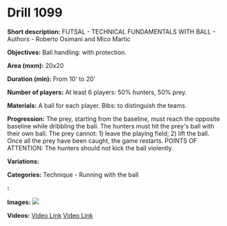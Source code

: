 # Drill 1099

**Short description:**
FUTSAL - TECHNICAL FUNDAMENTALS WITH BALL - Authors - Roberto Osimani and Mico Martic

**Objectives:**
Ball handling: with protection.

**Area (mxm):**
20x20

**Duration (min):**
From 10' to 20'

**Number of players:**
At least 6 players: 50% hunters, 50% prey.

**Materials:**
A ball for each player. Bibs: to distinguish the teams.

**Progression:**
The prey, starting from the baseline, must reach the opposite baseline while dribbling the ball. The hunters must hit the prey's ball with their own ball. The prey cannot: 1) leave the playing field; 2) lift the ball. Once all the prey have been caught, the game restarts. POINTS OF ATTENTION: The hunters should not kick the ball violently.

**Variations:**


**Categories:**
Technique - Running with the ball

**:**


**Images:**
![](https://www.coachingfutsal.com/\images\aa29b4b9b23f87933adb90885f7982cb1e8a8223030d4e142d20d6e57771d6227bb450060cda3982b53f2cd392e62e9d3e2fe28c2bcc05a5e8b1f6f81f246b7952c1e5a594bbc.jpg)

**Videos:**
[Video Link](https://www.youtube.com/embed/WbRlVwrSfMM)
[Video Link](https://www.youtube.com/embed/KfW0_4EVeAk)


